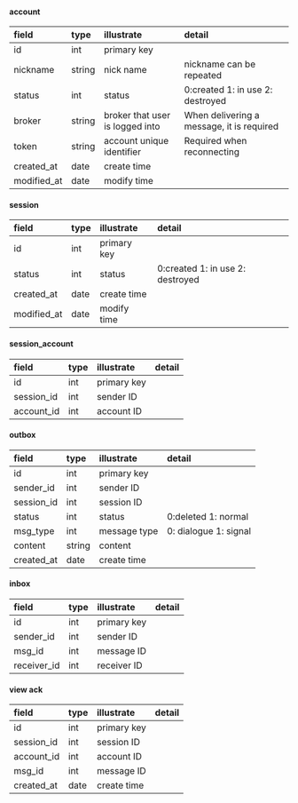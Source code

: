 #### account

|field|type|illustrate|detail|
|:---|:---|:---|:---|
|id|int|primary key||
|nickname|string|nick name|nickname can be repeated|
|status|int|status|0:created  1: in use 2: destroyed|
|broker|string|broker that user is logged into|When delivering a message, it is required|
|token|string|account unique identifier|Required when reconnecting|
|created_at|date|create time||
|modified_at|date|modify time||

#### session

|field|type|illustrate|detail|
|:---|:---|:---|:---|
|id|int|primary key||
|status|int|status|0:created  1: in use 2: destroyed|
|created_at|date|create time||
|modified_at|date|modify time||

#### session_account
|field|type|illustrate|detail|
|:---|:---|:---|:---|
|id|int|primary key||
|session_id|int|sender ID||
|account_id|int|account ID||


#### outbox
|field|type|illustrate|detail|
|:---|:---|:---|:---|
|id|int|primary key||
|sender_id|int|sender ID||
|session_id|int|session ID||
|status|int|status|0:deleted 1:  normal|
|msg_type|int|message type| 0: dialogue 1: signal|
|content|string|content||
|created_at|date|create time||

#### inbox

|field|type|illustrate|detail|
|:---|:---|:---|:---|
|id|int|primary key||
|sender_id|int|sender ID||
|msg_id|int|message ID||
|receiver_id|int|receiver ID||


#### view ack
|field|type|illustrate|detail|
|:---|:---|:---|:---|
|id|int|primary key||
|session_id|int|session ID||
|account_id|int|account ID||
|msg_id|int|message ID||
|created_at|date|create time||
